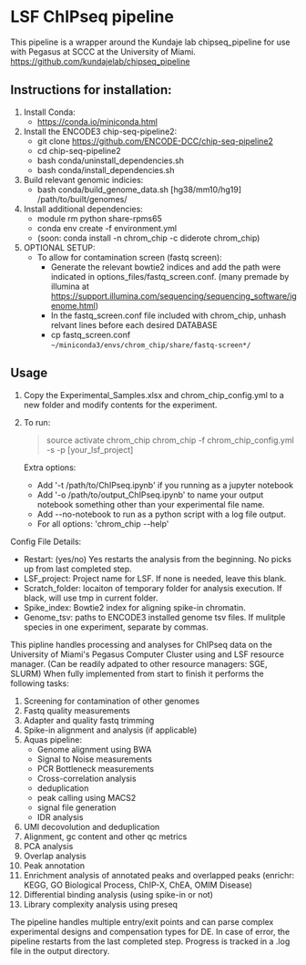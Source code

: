 # LSF ChIPseq pipeline

This pipeline is a wrapper around the Kundaje lab chipseq_pipeline for use with Pegasus at SCCC at the University of Miami.
https://github.com/kundajelab/chipseq_pipeline

## Instructions for installation:

1. Install Conda:
	- https://conda.io/miniconda.html
2. Install the ENCODE3 chip-seq-pipeline2:
	- git clone https://github.com/ENCODE-DCC/chip-seq-pipeline2
	- cd chip-seq-pipeline2
	- bash conda/uninstall_dependencies.sh
	- bash conda/install_dependencies.sh
3. Build relevant genomic indicies:
	- bash conda/build_genome_data.sh [hg38/mm10/hg19] /path/to/built/genomes/
4. Install additional dependencies:
	- module rm python share-rpms65
	- conda env create -f environment.yml
	- (soon: conda install -n chrom_chip -c diderote chrom_chip)
5. OPTIONAL SETUP:
	- To allow for contamination screen (fastq screen):
		- Generate the relevant bowtie2 indices and add the path were indicated in options_files/fastq_screen.conf. (many premade by illumina at https://support.illumina.com/sequencing/sequencing_software/igenome.html)
		- In the fastq_screen.conf file included with chrom_chip, unhash relvant lines before each desired DATABASE
		- cp fastq_screen.conf `~/miniconda3/envs/chrom_chip/share/fastq-screen*/`

## Usage

1. Copy the Experimental_Samples.xlsx and chrom_chip_config.yml to a new folder and modify contents for the experiment. 
2. To run:
	> source activate chrom_chip
	> chrom_chip -f chrom_chip_config.yml -s -p [your_lsf_project]

	Extra options: 
	- Add '-t /path/to/ChIPseq.ipynb' if you running as a jupyter notebook
	- Add '-o /path/to/output_ChIPseq.ipynb' to name your output notebook something other than your experimental file name.
	- Add --no-notebook to run as a python script with a log file output.
	- For all options: 'chrom_chip --help'

Config File Details:
* Restart: (yes/no) Yes restarts the analysis from the beginning.  No picks up from last completed step.
* LSF_project: Project name for LSF.  If none is needed, leave this blank.
* Scratch_folder: locaiton of temporary folder for analysis execution.  If black, will use tmp in current folder.
* Spike_index: Bowtie2 index for aligning spike-in chromatin.
* Genome_tsv: paths to ENCODE3 installed genome tsv files.  If mulitple species in one experiment, separate by commas.

This pipline handles processing and analyses for ChIPseq data on the University of Miami's Pegasus Computer Cluster using and LSF resource manager.  (Can be readily adpated to other resource managers: SGE, SLURM)  When fully implemented from start to finish it performs the following tasks:

1. Screening for contamination of other genomes
2. Fastq quality measurements
3. Adapter and quality fastq trimming
4. Spike-in alignment and analysis (if applicable)
5. Aquas pipeline:
	- Genome alignment using BWA
	- Signal to Noise measurements
	- PCR Bottleneck measurements
	- Cross-correlation analysis
	- deduplication
	- peak calling using MACS2
	- signal file generation
	- IDR analysis
6. UMI decovolution and deduplication
7. Alignment, gc content and other qc metrics
8. PCA analysis
9. Overlap analysis
9. Peak annotation
10. Enrichment analysis of annotated peaks and overlapped peaks (enrichr: KEGG, GO Biological Process, ChIP-X, ChEA, OMIM Disease)
11. Differential binding analysis (using spike-in or not)
12. Library complexity analysis using preseq

The pipeline handles multiple entry/exit points and can parse complex experimental designs and compensation types for DE.  In case of error, the pipeline restarts from the last completed step. Progress is tracked in a .log file in the output directory.


